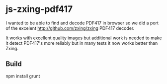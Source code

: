 # js-zxing-pdf417
I wanted to be able to find and decode PDF417 in browser so we did a port of the excelent http://github.com/zxing/zxing PDF417 decoder.

It works with excellent quality images but additional work is needed to make it detect PDF417's more reliably but in many tests it now works better than Zxing.

Build
-----------------------------
npm install
grunt
